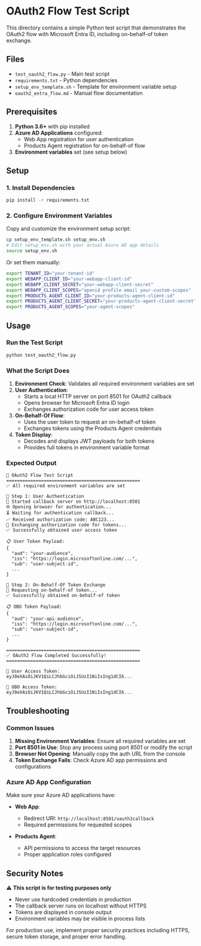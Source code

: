 # OAuth2 Flow Test Script

This directory contains a simple Python test script that demonstrates the OAuth2 flow with Microsoft Entra ID, including on-behalf-of token exchange.

## Files

- `test_oauth2_flow.py` - Main test script
- `requirements.txt` - Python dependencies
- `setup_env_template.sh` - Template for environment variable setup
- `oauth2_entra_flow.md` - Manual flow documentation

## Prerequisites

1. **Python 3.6+** with pip installed
2. **Azure AD Applications** configured:
   - Web App registration for user authentication
   - Products Agent registration for on-behalf-of flow
3. **Environment variables** set (see setup below)

## Setup

### 1. Install Dependencies

```bash
pip install -r requirements.txt
```

### 2. Configure Environment Variables

Copy and customize the environment setup script:

```bash
cp setup_env_template.sh setup_env.sh
# Edit setup_env.sh with your actual Azure AD app details
source setup_env.sh
```

Or set them manually:

```bash
export TENANT_ID="your-tenant-id"
export WEBAPP_CLIENT_ID="your-webapp-client-id"
export WEBAPP_CLIENT_SECRET="your-webapp-client-secret"
export WEBAPP_CLIENT_SCOPES="openid profile email your-custom-scopes"
export PRODUCTS_AGENT_CLIENT_ID="your-products-agent-client-id"
export PRODUCTS_AGENT_CLIENT_SECRET="your-products-agent-client-secret"
export PRODUCTS_AGENT_SCOPES="your-agent-scopes"
```

## Usage

### Run the Test Script

```bash
python test_oauth2_flow.py
```

### What the Script Does

1. **Environment Check**: Validates all required environment variables are set
2. **User Authentication**: 
   - Starts a local HTTP server on port 8501 for OAuth2 callback
   - Opens browser for Microsoft Entra ID login
   - Exchanges authorization code for user access token
3. **On-Behalf-Of Flow**:
   - Uses the user token to request an on-behalf-of token
   - Exchanges tokens using the Products Agent credentials
4. **Token Display**:
   - Decodes and displays JWT payloads for both tokens
   - Provides full tokens in environment variable format

### Expected Output

```
🚀 OAuth2 Flow Test Script
==================================================
✅ All required environment variables are set

🔐 Step 1: User Authentication
📡 Started callback server on http://localhost:8501
🌐 Opening browser for authentication...
⏳ Waiting for authentication callback...
✅ Received authorization code: ABC123...
🔄 Exchanging authorization code for tokens...
✅ Successfully obtained user access token

📋 User Token Payload:
{
  "aud": "your-audience",
  "iss": "https://login.microsoftonline.com/...",
  "sub": "user-subject-id",
  ...
}

🔄 Step 2: On-Behalf-Of Token Exchange
🔄 Requesting on-behalf-of token...
✅ Successfully obtained on-behalf-of token

📋 OBO Token Payload:
{
  "aud": "your-api-audience",
  "iss": "https://login.microsoftonline.com/...",
  "sub": "user-subject-id",
  ...
}

==================================================
✅ OAuth2 Flow Completed Successfully!
==================================================

📄 User Access Token:
eyJ0eXAiOiJKV1QiLCJhbGciOiJSUzI1NiIsIng1dCI6...

📄 OBO Access Token:
eyJ0eXAiOiJKV1QiLCJhbGciOiJSUzI1NiIsIng1dCI6...
```

## Troubleshooting

### Common Issues

1. **Missing Environment Variables**: Ensure all required variables are set
2. **Port 8501 in Use**: Stop any process using port 8501 or modify the script
3. **Browser Not Opening**: Manually copy the auth URL from the console
4. **Token Exchange Fails**: Check Azure AD app permissions and configurations

### Azure AD App Configuration

Make sure your Azure AD applications have:

- **Web App**: 
  - Redirect URI: `http://localhost:8501/oauth2callback`
  - Required permissions for requested scopes
  
- **Products Agent**:
  - API permissions to access the target resources
  - Proper application roles configured

## Security Notes

⚠️ **This script is for testing purposes only**

- Never use hardcoded credentials in production
- The callback server runs on localhost without HTTPS
- Tokens are displayed in console output
- Environment variables may be visible in process lists

For production use, implement proper security practices including HTTPS, secure token storage, and proper error handling.